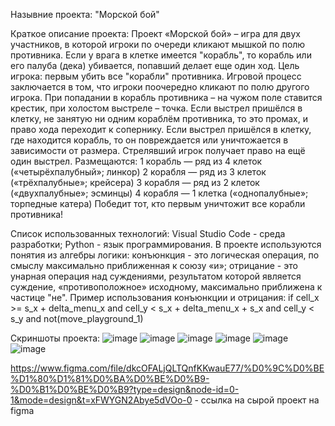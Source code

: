Назывние проекта: "Морской бой"

Краткое описание проекта:
Проект «Морской бой» – игра для двух участников, в которой игроки по очереди кликают мышкой по полю противника. Если у врага в клетке имеется "корабль", то корабль или его палуба (дека) убивается, попавший делает еще один ход. 
Цель игрока: первым убить все "корабли" противника. 
Игровой процесс заключается в том, что игроки поочередно кликают по полю другого игрока. При попадании в корабль противника – на чужом поле ставится крестик, при холостом выстреле – точка. Если выстрел пришёлся в клетку, не занятую ни одним кораблём противника, то это промах, и право хода переходит к сопернику. Если выстрел пришёлся в клетку, где находится корабль, то он повреждается или уничтожается в зависимости от размера. Стрелявший игрок получает право на ещё один выстрел.
Размещаются:
1 корабль — ряд из 4 клеток («четырёхпалубный»; линкор)
2 корабля — ряд из 3 клеток («трёхпалубные»; крейсера)
3 корабля — ряд из 2 клеток («двухпалубные»; эсминцы)
4 корабля — 1 клетка («однопалубные»; торпедные катера)
Победит тот, кто первым уничтожит все корабли противника!

Список использованных технологий:
Visual Studio Code - среда разработки;
Python - язык программирования.
В проекте используются понятия из алгебры логики:
конъюнкция - это логическая операция, по смыслу максимально приближенная к союзу «и»;
отрицание - это унарная операция над суждениями, результатом которой является суждение, «противоположное» исходному,
максимально приближена к частице "не".
Пример использования конъюнкции и отрицания:
if cell_x >= s_x + delta_menu_x and cell_y < s_x + delta_menu_x + s_x and cell_y < s_y and not(move_playground_1)

Скриншоты проекта:
![image](https://github.com/Fuldesendred/Chapters_of_math/assets/146184468/bf4a11bb-c2ba-4629-a62d-fd36cf084f00)
![image](https://github.com/Fuldesendred/Chapters_of_math/assets/146184468/7d42cc68-6338-47d6-8d36-70d784df4f65)
![image](https://github.com/Fuldesendred/Chapters_of_math/assets/146184468/59b862e1-21a6-49f3-a0cd-521fbea60738)
![image](https://github.com/Fuldesendred/Chapters_of_math/assets/146184468/e0765146-8912-40d5-9de5-e70f32d8efbd)
![image](https://github.com/Fuldesendred/Chapters_of_math/assets/146184468/d96f42b6-a48d-4a77-bbb1-e6e5d3220e0b)
![image](https://github.com/Fuldesendred/Chapters_of_math/assets/146184468/074cf56e-9b7d-4fcb-8b90-e699313a316a)


https://www.figma.com/file/dkcOFALjQLTQnfKKwauE77/%D0%9C%D0%BE%D1%80%D1%81%D0%BA%D0%BE%D0%B9-%D0%B1%D0%BE%D0%B9?type=design&node-id=0-1&mode=design&t=xFWYGN2Abye5dVOo-0   - ссылка на сырой проект на figma
